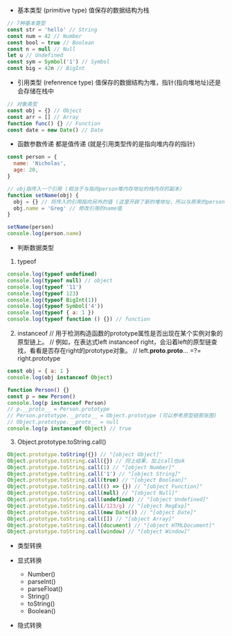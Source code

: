 - 基本类型 (primitive type) 值保存的数据结构为栈

```js
// 7种基本类型
const str = 'hello' // String
const num = 42 // Number
const bool = true // Boolean
const n = null // Null
let u // Undefined
const sym = Symbol('1') // Symbol
const big = 42n // BigInt
```
- 引用类型 (refenrence type) 值保存的数据结构为堆，指针(指向堆地址)还是会存储在栈中

```js
// 对象类型
const obj = {} // Object
const arr = [] // Array
function func() {} // Function
const date = new Date() // Date
```

* 函数参数传递 都是值传递 (就是引用类型传的是指向堆内存的指针)
```js
const person = {
  name: 'Nicholas',
  age: 20,
}

// obj指传入一个引用 (相当于与指向person堆内存地址的栈内存的副本)
function setName(obj) {
  obj = {} // 将传入的引用指向另外的值 (这里开辟了新的堆地址，所以与原来的person引用地址再无瓜葛)
  obj.name = 'Greg' // 修改引用的name值
}

setName(person)
console.log(person.name)
```
* 判断数据类型
 1. typeof
 ```js
console.log(typeof undefined)
console.log(typeof null) // object
console.log(typeof '11')
console.log(typeof 123)
console.log(typeof BigInt(1))
console.log(typeof Symbol('4'))
console.log(typeof { a: 1 })
console.log(typeof function () {}) // function
 ```
 2. instanceof
 // 用于检测构造函数的prototype属性是否出现在某个实例对象的原型链上。
 // 例如，在表达式left instanceof right，会沿着left的原型链查找，看看是否存在right的prototype对象。
 // left.__proto__.__proto__... =?= right.prototype
 ```js
 const obj = { a: 1 }
 console.log(obj instanceof Object)

function Person() {}
const p = new Person()
console.log(p instanceof Person)
// p.__proto__ = Person.prototype
// Person.prototype.__proto__ = Object.prototype (可以参考原型链那张图)
// Object.prototype.__proto__ = null
console.log(p instanceof Object) // true
 ```
 3. Object.prototype.toString.call()
 ```js
Object.prototype.toString({}) // "[object Object]"
Object.prototype.toString.call({}) // 同上结果，加上call也ok
Object.prototype.toString.call(1) // "[object Number]"
Object.prototype.toString.call('1') // "[object String]"
Object.prototype.toString.call(true) // "[object Boolean]"
Object.prototype.toString.call(() => {}) // "[object Function]"
Object.prototype.toString.call(null) // "[object Null]"
Object.prototype.toString.call(undefined) // "[object Undefined]"
Object.prototype.toString.call(/123/g) // "[object RegExp]"
Object.prototype.toString.call(new Date()) // "[object Date]"
Object.prototype.toString.call([]) // "[object Array]"
Object.prototype.toString.call(document) // "[object HTMLDocument]"
Object.prototype.toString.call(window) // "[object Window]"
 ```

- 类型转换
 * 显式转换
   - Number()
   - parseInt()
   - parseFloat()
   - String()
   - toString()
   - Boolean()

 * 隐式转换
